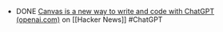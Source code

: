 - DONE [Canvas is a new way to write and code with ChatGPT (openai.com)](https://news.ycombinator.com/item?id=41732634) on [[Hacker News]] #ChatGPT